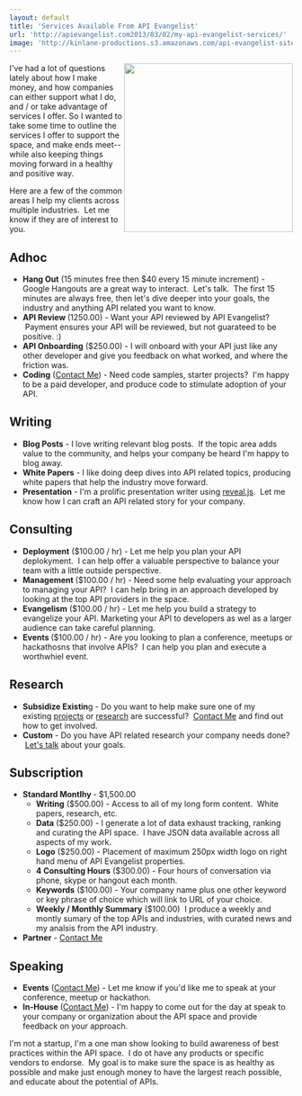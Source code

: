```yaml
---
layout: default
title: 'Services Available From API Evangelist'
url: 'http://apievangelist.com2013/03/02/my-api-evangelist-services/'
image: 'http://kinlane-productions.s3.amazonaws.com/api-evangelist-site/blog/tag-cloud-api-evangelist-services.png'
---
```



<p>
     <img src="https://s3.amazonaws.com/kinlane-productions/api-evangelist/tag-cloud-api-evangelist-services.png"  width="300" align="right" />
</p>
<p>
     I've had a lot of questions lately about how I make money, and how companies can either support what I do, and / or take advantage of services I offer. So I wanted to take some time to outline the services I offer to support the space, and make ends meet--while also keeping things moving forward in a healthy and positive way.  
</p>
<p>
     Here are a few of the common areas I help my clients across multiple industries.  Let me know if they are of interest to you.
</p>
<h2>
     Adhoc
</h2>
<ul >
     <li>
          <strong>Hang Out</strong> (15 minutes free then $40 every 15 minute increment) - Google Hangouts are a great way to interact.  Let's talk.  The first 15 minutes are always free, then let's dive deeper into your goals, the industry and anything API related you want to know.
     </li>
     <li>
          <strong>API Review </strong>(1250.00) - Want your API reviewed by API Evangelist?  Payment ensures your API will be reviewed, but not guarateed to be positive. :)
     </li>
     <li>
          <strong>API Onboarding</strong> ($250.00) - I will onboard with your API just like any other developer and give you feedback on what worked, and where the friction was.
     </li>
     <li>
          <strong>Coding</strong> (<a href="http://kinlane.com/contact/">Contact Me</a>) - Need code samples, starter projects?  I'm happy to be a paid developer, and produce code to stimulate adoption of your API.
     </li>
</ul>
<h2>
     Writing
</h2>
<ul >
     <li>
          <strong>Blog Posts</strong> - I love writing relevant blog posts.  If the topic area adds value to the community, and helps your company be heard I'm happy to blog away.
     </li>
     <li>
          <strong>White Papers</strong> - I like doing deep dives into API related topics, producing white papers that help the industry move forward.
     </li>
     <li>
          <strong>Presentation</strong> - I'm a prolific presentation writer using <a href="http://lab.hakim.se/reveal-js/">reveal.js</a>.  Let me know how I can craft an API related story for your company.
     </li>
</ul>
<h2>
     Consulting
</h2>
<ul >
     <li>
          <strong>Deployment</strong> ($100.00 / hr) - Let me help you plan your API deplokyment.  I can help offer a valuable perspective to balance your team with a little outside perspective. 
     </li>
     <li>
          <strong>Management </strong>($100.00 / hr) - Need some help evaluating your approach to managing your API?  I can help bring in an approach developed by looking at the top API providers in the space.  
     </li>
     <li>
          <strong>Evangelism</strong> ($100.00 / hr) - Let me help you build a strategy to evangelize your API. Marketing your API to developers as wel as a larger audience can take careful planning.
     </li>
     <li>
          <strong>Events </strong>($100.00 / hr) - Are you looking to plan a conference, meetups or hackathosns that involve APIs?  I can help you plan and execute a worthwhiel event.
     </li>
</ul>
<h2>
     Research
</h2>
<ul >
     <li>
          <strong>Subsidize Existin</strong>g - Do you want to help make sure one of my existing <a title="projects" href="http://kinlane.com/projects.php">projects</a> or <a title="research" href="http://kinlane.com/research.php">research</a> are successful?  <a href="http://kinlane.com/contact/">Contact Me</a> and find out how to get involved.
     </li>
     <li>
          <strong>Custom</strong> - Do you have API related research your company needs done?  <a href="http://kinlane.com/contact/">Let's talk</a> about your goals. 
     </li>
</ul>
<h2>
     Subscription
</h2>
<ul >
     <li>
          <strong>Standard Montlhy </strong>- $1,500.00
          <ul >
               <li>
                    <strong>Writing</strong> ($500.00) - Access to all of my long form content.  White papers, research, etc.
               </li>
               <li>
                    <strong>Data</strong> ($250.00) - I generate a lot of data exhaust tracking, ranking and curating the API space.  I have JSON data available across all aspects of my work.
               </li>
               <li>
                    <strong>Logo</strong> ($250.00) - Placement of maximum 250px width logo on right hand menu of API Evangelist properties.
               </li>
               <li>
                    <strong>4 Consulting Hours</strong> ($300.00) - Four hours of conversation via phone, skype or hangout each month.
               </li>
               <li>
                    <strong>Keywords</strong> ($100.00) - Your company name plus one other keyword or key phrase of choice which will link to URL of your choice.
               </li>
               <li>
                    <strong>Weekly / Monthly Summary</strong> ($100.00)  I produce a weekly and montly sumary of the top APIs and industries, with curated news and my analsis from the API industry.
               </li>
          </ul>
     </li>
     <li>
          <strong>Partner</strong> - <a href="http://kinlane.com/contact/">Contact Me</a>
     </li>
</ul>
<h2>
     Speaking
</h2>
<ul >
     <li>
          <strong>Events</strong> (<a href="http://kinlane.com/contact/">Contact Me</a>) - Let me know if you'd like me to speak at your conference, meetup or hackathon.
     </li>
     <li>
          <strong>In-House </strong>(<a href="http://kinlane.com/contact/">Contact Me</a>) - I'm happy to come out for the day at speak to your company or organization about the API space and provide feedback on your approach.
     </li>
</ul>
<p>
     I'm not a startup, I'm a one man show looking to build awareness of best practices within the API space.  I do ot have any products or specific vendors to endorse.  My goal is to make sure the space is as healthy as possible and make just enough money to have the largest reach possible, and educate about the potential of APIs.
</p>
